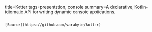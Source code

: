 title=Kotter
tags=presentation, console
summary=A declarative, Kotlin-idiomatic API for writing dynamic console applications.
~~~~~~

[Source](https://github.com/varabyte/kotter)

